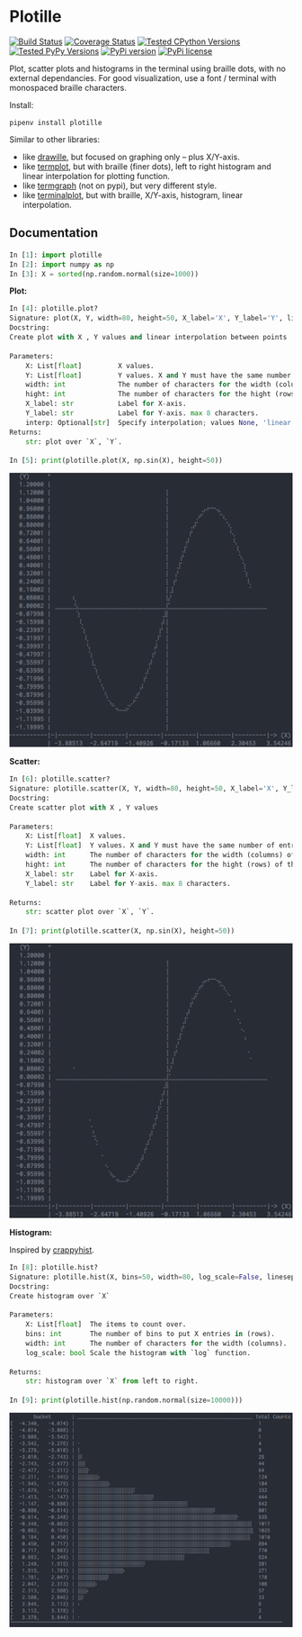 # Plotille

[![Build Status](https://travis-ci.org/tammoippen/plotille.svg?branch=master)](https://travis-ci.org/tammoippen/plotille)
[![Coverage Status](https://coveralls.io/repos/github/tammoippen/plotille/badge.svg?branch=master)](https://coveralls.io/github/tammoippen/plotille?branch=master)
[![Tested CPython Versions](https://img.shields.io/badge/cpython-2.7%2C%203.5%2C%203.6%2C%20nightly-brightgreen.svg)](https://img.shields.io/badge/cpython-2.7%2C%203.5%2C%203.6%2C%20nightly-brightgreen.svg)
[![Tested PyPy Versions](https://img.shields.io/badge/pypy-2.7--5.8.0%2C%203.5--5.8.0-brightgreen.svg)](https://img.shields.io/badge/pypy-2.7--5.8.0%2C%203.5--5.8.0-brightgreen.svg)
[![PyPi version](https://img.shields.io/pypi/v/plotille.svg)](https://pypi.python.org/pypi/plotille)
[![PyPi license](https://img.shields.io/pypi/l/plotille.svg)](https://pypi.python.org/pypi/plotille)

Plot, scatter plots and histograms in the terminal using braille dots, with no external dependancies. For good visualization, use a font / terminal with monospaced braille characters.

Install:

```
pipenv install plotille
```

Similar to other libraries:

* like [drawille](https://github.com/asciimoo/drawille), but focused on graphing only – plus X/Y-axis.
* like [termplot](https://github.com/justnoise/termplot), but with braille (finer dots), left to right histogram and linear interpolation for plotting function.
* like [termgraph](https://github.com/sgeisler/termgraph) (not on pypi), but very different style.
* like [terminalplot](https://github.com/kressi/terminalplot), but with braille, X/Y-axis, histogram, linear interpolation.

## Documentation

```python
In [1]: import plotille
In [2]: import numpy as np
In [3]: X = sorted(np.random.normal(size=1000))
```

**Plot:**
```python
In [4]: plotille.plot?
Signature: plot(X, Y, width=80, height=50, X_label='X', Y_label='Y', linesep='\n', interp='linear')
Docstring:
Create plot with X , Y values and linear interpolation between points

Parameters:
    X: List[float]         X values.
    Y: List[float]         Y values. X and Y must have the same number of entries.
    width: int             The number of characters for the width (columns) of the canvas.
    hight: int             The number of characters for the hight (rows) of the canvas.
    X_label: str           Label for X-axis.
    Y_label: str           Label for Y-axis. max 8 characters.
    interp: Optional[str]  Specify interpolation; values None, 'linear'
Returns:
    str: plot over `X`, `Y`.

In [5]: print(plotille.plot(X, np.sin(X), height=50))
```
![Plot example](https://github.com/tammoippen/plotille/blob/master/imgs/plot.png)

**Scatter:**
```python
In [6]: plotille.scatter?
Signature: plotille.scatter(X, Y, width=80, height=50, X_label='X', Y_label='Y', linesep='\n')
Docstring:
Create scatter plot with X , Y values

Parameters:
    X: List[float]  X values.
    Y: List[float]  Y values. X and Y must have the same number of entries.
    width: int      The number of characters for the width (columns) of the canvas.
    hight: int      The number of characters for the hight (rows) of the canvas.
    X_label: str    Label for X-axis.
    Y_label: str    Label for Y-axis. max 8 characters.

Returns:
    str: scatter plot over `X`, `Y`.

In [7]: print(plotille.scatter(X, np.sin(X), height=50))
```
![Plot example](https://github.com/tammoippen/plotille/blob/master/imgs/scatter.png)

**Histogram:**

Inspired by [crappyhist](http://kevinastraight.x10host.com/2013/12/28/python-histograms-from-the-console/).
```python
In [8]: plotille.hist?
Signature: plotille.hist(X, bins=50, width=80, log_scale=False, linesep='\n')
Docstring:
Create histogram over `X`

Parameters:
    X: List[float]  The items to count over.
    bins: int       The number of bins to put X entries in (rows).
    width: int      The number of characters for the width (columns).
    log_scale: bool Scale the histogram with `log` function.

Returns:
    str: histogram over `X` from left to right.

In [9]: print(plotille.hist(np.random.normal(size=10000)))
```
![Histogram example](https://github.com/tammoippen/plotille/blob/master/imgs/hist.png)
